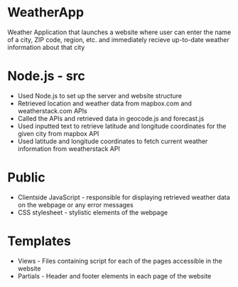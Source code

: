 # WeatherApp

Weather Application that launches a website where user can enter the name of a city, ZIP code, region, etc. and immediately recieve up-to-date weather information about that city

# Node.js - src
- Used Node.js to set up the server and website structure
- Retrieved location and weather data from mapbox.com and weatherstack.com APIs
- Called the APIs and retrieved data in geocode.js and forecast.js
- Used inputted text to retrieve latitude and longitude coordinates for the given city from mapbox API
- Used latitude and longitude coordinates to fetch current weather information from weatherstack API

# Public
- Clientside JavaScript - responsible for displaying retrieved weather data on the webpage or any error messages
- CSS stylesheet - stylistic elements of the webpage

# Templates
- Views - Files containing script for each of the pages accessible in the website
- Partials - Header and footer elements in each page of the website

